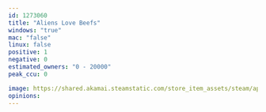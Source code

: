 ```yaml
---
id: 1273060
title: "Aliens Love Beefs"
windows: "true"
mac: "false"
linux: false
positive: 1
negative: 0
estimated_owners: "0 - 20000"
peak_ccu: 0

image: https://shared.akamai.steamstatic.com/store_item_assets/steam/apps/1273060/header.jpg?t=1590801316
opinions:
---
```

